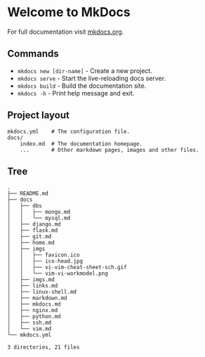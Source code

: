 # Welcome to MkDocs

For full documentation visit [mkdocs.org](https://www.mkdocs.org).

## Commands

* `mkdocs new [dir-name]` - Create a new project.
* `mkdocs serve` - Start the live-reloading docs server.
* `mkdocs build` - Build the documentation site.
* `mkdocs -h` - Print help message and exit.

## Project layout

    mkdocs.yml    # The configuration file.
    docs/
        index.md  # The documentation homepage.
        ...       # Other markdown pages, images and other files.

## Tree 
```
.
├── README.md
├── docs
│   ├── dbs
│   │   ├── mongo.md
│   │   └── mysql.md
│   ├── django.md
│   ├── flask.md
│   ├── git.md
│   ├── home.md
│   ├── imgs
│   │   ├── favicon.ico
│   │   ├── ico-head.jpg
│   │   ├── vi-vim-cheat-sheet-sch.gif
│   │   └── vim-vi-workmodel.png
│   ├── imgs.md
│   ├── links.md
│   ├── linux-shell.md
│   ├── markdown.md
│   ├── mkdocs.md
│   ├── nginx.md
│   ├── python.md
│   ├── ssh.md
│   └── vim.md
└── mkdocs.yml

3 directories, 21 files
```

